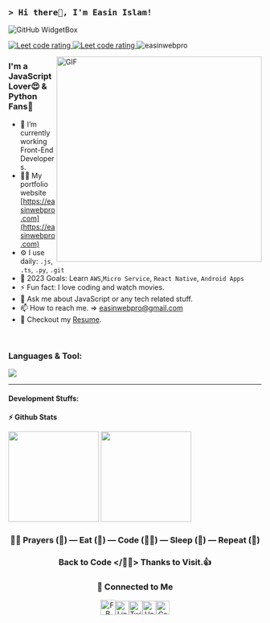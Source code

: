 ### <samp>&gt; Hi there👋, I'm Easin Islam! 

![GitHub WidgetBox](https://github-widgetbox.vercel.app/api/profile?username=easinwebpro&data=followers,repositories,stars,commits)

<p align="left"> 
  <a href="https://codeforces.com/profile/codereasin">
    <img src="https://raw.githubusercontent.com/sudiptob2/cf-stats/main/output/rating.svg" alt="Leet code rating" />
  </a>
  <a href="https://leetcode.com/easinwebpro/">
    <img src="https://cp-logo.vercel.app/leetcode/easinwebpro" alt="Leet code rating" />
  </a>
  <img src="https://komarev.com/ghpvc/?username=easinwebpro&label=Views&color=brightgreen&style=plastic" alt="easinwebpro" /> 
 
</p>

<img align="right" alt="GIF" src="https://github.com/easinwebpro/easinwebpro/blob/main/assets/coding.gif?raw=true" width="408"  />

### I'm a JavaScript Lover😍 & Python Fans🐍
- 🔭 I’m currently working Front-End Developers.
- 👨‍💻 My portfolio website [https://easinwebpro.com](https://easinwebpro.com)
- ⚙️ I use daily: `.js`, `.ts`, `.py`, `.git`
- 🥅 2023 Goals: Learn `AWS`,`Micro Service`, `React Native`, `Android Apps`
- ⚡ Fun fact: I love coding and watch movies.
- 💬 Ask me about JavaScript or any tech related stuff.
- 📫 How to reach me. =>  easinwebpro@gmail.com
- 📌 Checkout my [Resume](https://drive.google.com/file/d/1EBLASxFnkB6NbHoGKA1hqeteXmTpZVYs/view).
<br/>

### **Languages & Tool:**
![](https://skillicons.dev/icons?i=js,ts,nodejs,py,react,redux,nextjs,svelte,express,regex,vite,androidstudio,vscode,git,github,tailwind,sass,graphql,md,bash,nginx,aws,vercel,heroku,mongodb,figma)

<!--

<code><a href="https://developer.mozilla.org/en-US/docs/Web/JavaScript" target="_blank"><img height="25" src="https://raw.githubusercontent.com/github/explore/80688e429a7d4ef2fca1e82350fe8e3517d3494d/topics/javascript/javascript.png"></a></code>
<code><a href="https://www.typescriptlang.org/" target="_blank"><img height="25" src="https://raw.githubusercontent.com/devicons/devicon/master/icons/typescript/typescript-original.svg"></a></code>
<code><a href="https://nodejs.org/" target="_blank"><img height="25" src="https://raw.githubusercontent.com/github/explore/80688e429a7d4ef2fca1e82350fe8e3517d3494d/topics/nodejs/nodejs.png"></a></code>
<code><a href="https://expressjs.com/" target="_blank"><img height="25" src="https://raw.githubusercontent.com/devicons/devicon/master/icons/express/express-original-wordmark.svg"></a></code>
<code><a href="https://www.mongodb.com/" target="_blank"><img height="25" src="https://raw.githubusercontent.com/devicons/devicon/master/icons/mongodb/mongodb-original-wordmark.svg"></a></code>
<code><a href="https://graphql.org/" target="_blank"><img height="25" src="https://raw.githubusercontent.com/github/explore/80688e429a7d4ef2fca1e82350fe8e3517d3494d/topics/graphql/graphql.png"></a></code>
<code><a href="https://reactjs.org/" target="_blank"><img height="25" src="https://raw.githubusercontent.com/devicons/devicon/master/icons/react/react-original-wordmark.svg"></a></code>
<code><a href="https://nextjs.org/" target="_blank"><img height="25" src="https://camo.githubusercontent.com/300c2986a53648631c34798554da7cde3779de253b02a15da6bccc59ea9f0317/68747470733a2f2f63646e2e776f726c64766563746f726c6f676f2e636f6d2f6c6f676f732f6e6578746a732d332e737667"></a></code>
<code><a href="https://www.gatsbyjs.com/" target="_blank"><img height="25" src="https://camo.githubusercontent.com/ba9df1e4c5f7c9f6503f2668f03a934b4553c5840dd6067ee1ab013c2af86afc/68747470733a2f2f7777772e766563746f726c6f676f2e7a6f6e652f6c6f676f732f6761747362796a732f6761747362796a732d69636f6e2e737667"></a></code>
<code><a href="https://svelte.dev/" target="_blank"><img height="25" src="https://avatars.githubusercontent.com/u/23617963?s=250&v=4"></a></code>
<code><a href="https://vuejs.org/" target="_blank"><img height="25" src="https://raw.githubusercontent.com/devicons/devicon/master/icons/vuejs/vuejs-original-wordmark.svg"></a></code>
<code><a href="https://nuxtjs.org/" target="_blank"><img height="25" src="https://camo.githubusercontent.com/faa52408def7e90dd8b2c84a09a62bf675ba11152395c61dae6a131458fbbae8/68747470733a2f2f7777772e766563746f726c6f676f2e7a6f6e652f6c6f676f732f6e7578746a732f6e7578746a732d69636f6e2e737667"></a></code>
<code><a href="https://gridsome.org/" target="_blank"><img height="25" src="https://camo.githubusercontent.com/4caac8c197c4342ca3f38fad51f8afd8a411aa7a62438886815f8f12f8d90050/68747470733a2f2f7777772e766563746f726c6f676f2e7a6f6e652f6c6f676f732f67726964736f6d652f67726964736f6d652d69636f6e2e737667"></a></code>
<code><a href="https://jestjs.io/" target="_blank"><img height="25" src="https://camo.githubusercontent.com/ce0a32825268b09cd5e0fc7c2a09c587a708491427cb794cade8f1866f7284c6/68747470733a2f2f7777772e766563746f726c6f676f2e7a6f6e652f6c6f676f732f6a6573746a73696f2f6a6573746a73696f2d69636f6e2e737667"></a></code>
<code><a href="http://wordpress.org/" target="_blank"><img height="25" src="https://raw.githubusercontent.com/github/explore/80688e429a7d4ef2fca1e82350fe8e3517d3494d/topics/wordpress/wordpress.png"></a></code>
<code><a href="https://classic.yarnpkg.com/en/" target="_blank"><img height="25" src="https://avatars.githubusercontent.com/u/22247014?s=200&v=4"></a></code>
<code><a href="https://www.python.org/" target="_blank"><img height="25" src="https://raw.githubusercontent.com/github/explore/80688e429a7d4ef2fca1e82350fe8e3517d3494d/topics/python/python.png"></a></code>
<code><a href="https://github.com/easinwebpro" target="_blank"><img height="25" src="https://user-images.githubusercontent.com/65107679/90792959-f2375480-e32c-11ea-9981-28a1e79ef08f.png"></a></code> 
<code><a href="https://cmder.net/" target="_blank"><img height="25" src="https://raw.githubusercontent.com/github/explore/80688e429a7d4ef2fca1e82350fe8e3517d3494d/topics/terminal/terminal.png"></a></code>
 <code><a href="#" target="_blank"><img height="25" src=""></a></code>
 
-->



<hr/>

#### Development Stuffs:

<b>⚡ Github Stats</b>
<p float="left">
<img height="180em" src="https://github-readme-stats.vercel.app/api?username=codereasin&show_icons=true&hide_border=true&&count_private=true&include_all_commits=true" /> 
<img height="180em" src="https://github-readme-stats.vercel.app/api/top-langs/?username=codereasin&show_icons=true&hide_border=true&layout=compact&langs_count=8"/>
</p>

<!--
<b>&#128200; Competitive Programming</b>
<p float="left">
<img height="273em" src="https://leetcard.jacoblin.cool/easinwebpro?theme=light&font=Karma&ext=contest" />
<img height="280em" src="https://raw.githubusercontent.com/easinwebprob2/cf-stats/main/output/light_card.svg" />
</p>
-->

<div align="center">

### 🤷‍♂️ Prayers (🤲) — Eat (🍕) — Code (🧑‍💻) — Sleep (🛌) — Repeat (🔁)

### Back to Code </🚀🙃> Thanks to Visit.👍

### 🔗 Connected to Me
<div  style="display:flex; align-items: center; justify-content: center;">
    <a href="https://www.facebook.com/easinwebpro/">
       <img  alt="FB" width="30px" src="https://img.icons8.com/fluent/2x/facebook-new.png" />
     </a>
     <a href="https://linkedin.com/in/easinwebpro">
        <img  alt="Linkdein" width="27px" src="https://avatars.githubusercontent.com/u/357098?s=200&v=4" />
     </a>
       <a href="https://twitter.com/easinwebpro">
         <img alt="Twitter" width="27px" src="https://avatars.githubusercontent.com/u/50278?s=200&v=4" />
       </a>
      <a href="https://www.hackerrank.com/easinwebpro">
        <img  alt="HackerRank" width="27px" src="https://avatars.githubusercontent.com/u/7596827?s=460&v=4" />
      </a>
      <a href="https://app.codesignal.com/profile/easinwebpro">
        <img  alt="CodeSignal" width="27px" src="https://avatars.githubusercontent.com/u/12802966?s=200&v=4" />
      </a>
<div/>

</div>


<!-- node icon svg

https://raw.githubusercontent.com/devicons/devicon/master/icons/nodejs/nodejs-original-wordmark.svg 
 -->

 
